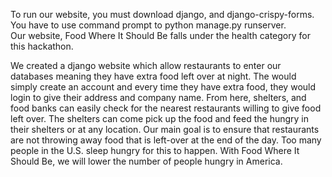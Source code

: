 To run our website, you must download django, and django-crispy-forms. You have to use command prompt to python manage.py runserver.  
Our website, Food Where It Should Be falls under the health category for this hackathon.

We created a django website which allow restaurants to enter our databases meaning they have extra food left over at night.  The would simply create an account and every time they have extra food, they would login to give their address and company name.  From here, shelters, and food banks can easily check for the nearest restaurants willing to give food left over.  The shelters can come pick up the food and feed the hungry in their shelters or at any location.  Our main goal is to ensure that restaurants are not throwing away food that is left-over at the end of the day.  Too many people in the U.S. sleep hungry for this to happen.  With Food Where It Should Be, we will lower the number of people hungry in America.
